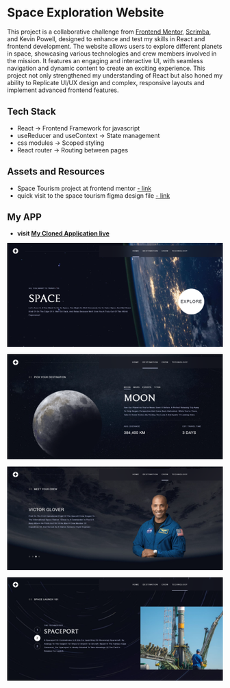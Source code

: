# Space Exploration Website

This project is a collaborative challenge from [Frontend Mentor](https://spacetourism-seven.vercel.app/), [Scrimba](), and Kevin Powell, designed to enhance and test my skills in React and frontend development. The website allows users to explore different planets in space, showcasing various technologies and crew members involved in the mission. It features an engaging and interactive UI, with seamless navigation and dynamic content to create an exciting experience. This project not only strengthened my understanding of React but also honed my ability to Replicate UI/UX design and complex, responsive layouts and implement advanced frontend features.

## Tech Stack

- React -> Frontend Framework for javascript
- useReducer and useContext -> State management
- css modules -> Scoped styling
- React router -> Routing between pages

## Assets and Resources

- Space Tourism project at frontend mentor [- link](https://www.frontendmentor.io/challenges/space-tourism-multipage-website-gRWj1URZ3)
- quick visit to the space tourism figma design file [- link](https://www.figma.com/design/fCiWPkxDaZaUE3txN6mWIX/space-tourism-website?node-id=0-1&node-type=canvas&t=klupQ5gE1osQvDt6-0)

## My APP
- **visit [My Cloned Application live](https://spacetourism-seven.vercel.app/)**
  
![alt text](image.png)

![alt text](image-1.png)

![alt text](image-2.png)

![alt text](image-3.png)